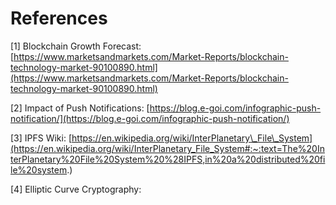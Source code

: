 # References

\[1\] Blockchain Growth Forecast: [https://www.marketsandmarkets.com/Market-Reports/blockchain-technology-market-90100890.html](https://www.marketsandmarkets.com/Market-Reports/blockchain-technology-market-90100890.html)

\[2\] Impact of Push Notifications: [https://blog.e-goi.com/infographic-push-notification/](https://blog.e-goi.com/infographic-push-notification/)

\[3\] IPFS Wiki: [https://en.wikipedia.org/wiki/InterPlanetary\_File\_System](https://en.wikipedia.org/wiki/InterPlanetary_File_System#:~:text=The%20InterPlanetary%20File%20System%20%28IPFS,in%20a%20distributed%20file%20system.)

\[4\] Elliptic Curve Cryptography: 

